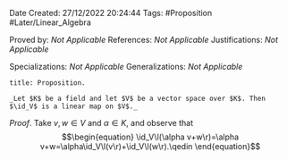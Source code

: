 <div class="topSpace"></div>

Date Created: 27/12/2022 20:24:44
Tags: #Proposition #Later/Linear_Algebra

Proved by: _Not Applicable_
References: _Not Applicable_
Justifications: _Not Applicable_

Specializations: _Not Applicable_
Generalizations: _Not Applicable_

``` ad-Proposition
title: Proposition.

_Let $K$ be a field and let $V$ be a vector space over $K$. Then $\id_V$ is a linear map on $V$._

```

_Proof_. Take $v,w\in V$ and $\alpha\in K$, and observe that
$$\begin{equation}
    \id_V\l(\alpha v+w\r)=\alpha v+w=\alpha\id_V\l(v\r)+\id_V\l(w\r).\qedin
\end{equation}$$
